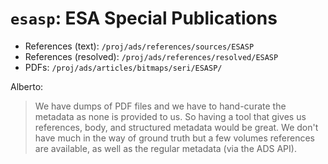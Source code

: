 # `esasp`: ESA Special Publications

- References (text): `/proj/ads/references/sources/ESASP`
- References (resolved): `/proj/ads/references/resolved/ESASP`
- PDFs: `/proj/ads/articles/bitmaps/seri/ESASP/`

Alberto:

> We have dumps of PDF files and we have to hand-curate the metadata as none is
> provided to us.  So having a tool that gives us references, body, and
> structured metadata would be great.  We don't have much in the way of ground
> truth but a few volumes references are available, as well as the regular
> metadata (via the ADS API).
